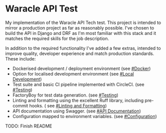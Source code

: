 # Waracle API Test

My implementation of the Waracle API Tech test. This project is intended to mirror a production project as far as
reasonably possible. I've chosen to build the API in Django and DRF as I'm most familiar with this stack and
it matches the required skills for the job description.

In addition to the required functionality I've added a few extras, intended to improve quality, developer experience
and match production standards. These include:

- Dockerised development / deployment environment (see [#Docker](#docker))
- Option for localised development environment (see [#Local Development](#local-development))
- Test suite and basic CI pipeline implemented with CircleCI. (see [#Testing](#testing))
- FactoryBoy for test data generation. (see [#Testing](#testing))
- Linting and formatting using the excellent Ruff library, including pre-commit hooks. (
  see [#Linting and Formatting](#linting-and-formatting))
- API documentation using Swagger. (see [#API Documentation](#api-documentation))
- Configuration mapped to environment variables. (see [#Configuration](#configuration))

TODO: Finish README